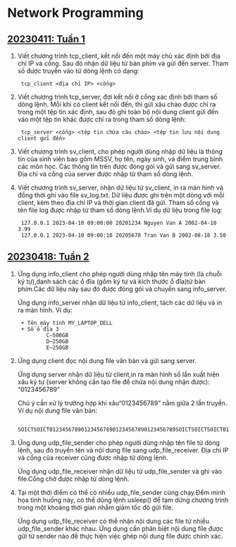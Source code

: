 # Network Programming

## [20230411: Tuần 1](https://github.com/haiphamcoder/Network-Programming/tree/main/exercises/20230411)

1. Viết chương trình tcp_client, kết nối đến một máy chủ xác định bởi địa chỉ IP và cổng. Sau đó nhận dữ liệu từ bàn phím và gửi đến server. Tham số được truyền vào từ dòng lệnh có dạng:

        tcp_client <địa chỉ IP> <cổng>

2. Viết chương trình tcp_server, đợi kết nối ở cổng xác định bởi tham số dòng lệnh. Mỗi khi có client kết nối đến, thì gửi xâu chào được chỉ ra trong một tệp tin xác định, sau đó ghi toàn bộ nội dung client gửi đến vào một tệp tin khác được chỉ ra trong tham số dòng lệnh:

        tcp_server <cổng> <tệp tin chứa câu chào> <tệp tin lưu nội dung client gửi đến>

3. Viết chương trình sv_client, cho phép người dùng nhập dữ liệu là thông tin của sinh viên bao gồm MSSV, họ tên, ngày sinh, và điểm trung bình các môn học. Các thông tin trên được đóng gói và gửi sang sv_server. Địa chỉ và cổng của server được nhập từ tham số dòng lệnh.

4. Viết chương trình sv_server, nhận dữ liệu từ sv_client, in ra màn hình và đồng thời ghi vào file sv_log.txt. Dữ liệu được ghi trên một dòng với mỗi client, kèm theo địa chỉ IP và thời gian client đã gửi. Tham số cổng và tên file log được nhập từ tham số dòng lệnh.Ví dụ dữ liệu trong file log:

        127.0.0.1 2023-04-10 09:00:00 20201234 Nguyen Van A 2002-04-10 3.99
        127.0.0.1 2023-04-10 09:00:10 20205678 Tran Van B 2002-08-18 3.50

## [20230418: Tuần 2](https://github.com/haiphamcoder/Network-Programming/tree/main/exercises/20230418)

1. Ứng dụng info_client cho phép người dùng nhập tên máy tính (là chuỗi ký tự),danh sách các ổ đĩa (gồm ký tự và kích thước ổ đĩa)từ bàn phím.Các dữ liệu này sau đó được đóng gói và chuyển sang info_server.

    Ứng dụng info_server nhận dữ liệu từ info_client, tách các dữ liệu và in ra màn hình. Ví dụ:

        + Tên máy tính MY_LAPTOP_DELL
        + Số ổ đĩa 3
                C–500GB
                D–250GB
                E–250GB

2. Ứng dụng client đọc nội dung file văn bản và gửi sang server.

    Ứng dụng server nhận dữ liệu từ client,in ra màn hình số lần xuất hiện xâu ký tự (server không cần tạo file để chứa nội dung nhận được): “0123456789”

    Chú ý cần xử lý trường hợp khi xâu“0123456789” nằm giữa 2 lần truyền. Ví dụ nội dung file văn bản:

        SOICTSOICT0123456789012345678901234567890123456789SOICTSOICTSOICT01234567890123456789012345678901234567890123456789012345678901234567890123456789SOICTSOICT

3. Ứng dụng udp_file_sender cho phép người dùng nhập tên file từ dòng lệnh, sau đó truyền tên và nội dung file sang udp_file_receiver. Địa chỉ IP và cổng của receiver cũng được nhập từ dòng lệnh.

    Ứng dụng udp_file_receiver nhận dữ liệu từ udp_file_sender và ghi vào file.Cổng chờ được nhập từ dòng lệnh.

4. Tại một thời điểm có thể có nhiều udp_file_sender cùng chạy.Đểm minh họa tình huống này, có thể dùng lệnh usleep() để tạm dừng chương trình trong một khoảng thời gian nhằm giảm tốc độ gửi file.

    Ứng dụng udp_file_receiver có thể nhận nội dung các file từ nhiều udp_file_sender khác nhau. Ứng dụng cần phân biệt nội dung file được gửi từ sender nào để thực hiện việc ghép nội dung file được chính xác.
